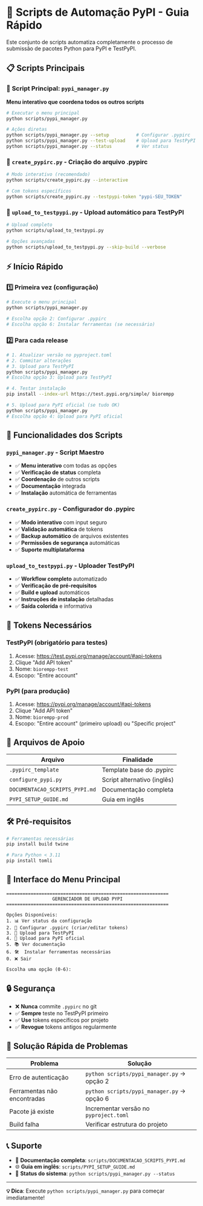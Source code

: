 # 🚀 Scripts de Automação PyPI - Guia Rápido

Este conjunto de scripts automatiza completamente o processo de submissão de pacotes Python para PyPI e TestPyPI.

## 📋 Scripts Principais

### 🎯 **Script Principal: `pypi_manager.py`**
**Menu interativo que coordena todos os outros scripts**

```bash
# Executar o menu principal
python scripts/pypi_manager.py

# Ações diretas
python scripts/pypi_manager.py --setup          # Configurar .pypirc
python scripts/pypi_manager.py --test-upload    # Upload para TestPyPI
python scripts/pypi_manager.py --status         # Ver status
```

### 🔧 **`create_pypirc.py`** - Criação do arquivo .pypirc
```bash
# Modo interativo (recomendado)
python scripts/create_pypirc.py --interactive

# Com tokens específicos
python scripts/create_pypirc.py --testpypi-token "pypi-SEU_TOKEN"
```

### 🧪 **`upload_to_testpypi.py`** - Upload automático para TestPyPI
```bash
# Upload completo
python scripts/upload_to_testpypi.py

# Opções avançadas
python scripts/upload_to_testpypi.py --skip-build --verbose
```

## ⚡ Início Rápido

### 1️⃣ **Primeira vez** (configuração)
```bash
# Execute o menu principal
python scripts/pypi_manager.py

# Escolha opção 2: Configurar .pypirc
# Escolha opção 6: Instalar ferramentas (se necessário)
```

### 2️⃣ **Para cada release**
```bash
# 1. Atualizar versão no pyproject.toml
# 2. Commitar alterações
# 3. Upload para TestPyPI
python scripts/pypi_manager.py
# Escolha opção 3: Upload para TestPyPI

# 4. Testar instalação
pip install --index-url https://test.pypi.org/simple/ biorempp

# 5. Upload para PyPI oficial (se tudo OK)
python scripts/pypi_manager.py
# Escolha opção 4: Upload para PyPI oficial
```

## 🎯 Funcionalidades dos Scripts

### `pypi_manager.py` - Script Maestro
- ✅ **Menu interativo** com todas as opções
- ✅ **Verificação de status** completa
- ✅ **Coordenação** de outros scripts
- ✅ **Documentação** integrada
- ✅ **Instalação** automática de ferramentas

### `create_pypirc.py` - Configurador do .pypirc
- ✅ **Modo interativo** com input seguro
- ✅ **Validação automática** de tokens
- ✅ **Backup automático** de arquivos existentes
- ✅ **Permissões de segurança** automáticas
- ✅ **Suporte multiplataforma**

### `upload_to_testpypi.py` - Uploader TestPyPI
- ✅ **Workflow completo** automatizado
- ✅ **Verificação de pré-requisitos**
- ✅ **Build e upload** automáticos
- ✅ **Instruções de instalação** detalhadas
- ✅ **Saída colorida** e informativa

## 🔗 Tokens Necessários

### TestPyPI (obrigatório para testes)
1. Acesse: https://test.pypi.org/manage/account/#api-tokens
2. Clique "Add API token"
3. Nome: `biorempp-test`
4. Escopo: "Entire account"

### PyPI (para produção)
1. Acesse: https://pypi.org/manage/account/#api-tokens
2. Clique "Add API token"
3. Nome: `biorempp-prod`
4. Escopo: "Entire account" (primeiro upload) ou "Specific project"

## 📁 Arquivos de Apoio

| Arquivo | Finalidade |
|---------|------------|
| `.pypirc_template` | Template base do .pypirc |
| `configure_pypi.py` | Script alternativo (inglês) |
| `DOCUMENTACAO_SCRIPTS_PYPI.md` | Documentação completa |
| `PYPI_SETUP_GUIDE.md` | Guia em inglês |

## 🛠️ Pré-requisitos

```bash
# Ferramentas necessárias
pip install build twine

# Para Python < 3.11
pip install tomli
```

## 🎨 Interface do Menu Principal

```
============================================================
                 GERENCIADOR DE UPLOAD PYPI                
============================================================

Opções Disponíveis:
1. 📊 Ver status da configuração
2. 🔧 Configurar .pypirc (criar/editar tokens)
3. 🧪 Upload para TestPyPI
4. 🚀 Upload para PyPI oficial
5. 📚 Ver documentação
6. 🛠️  Instalar ferramentas necessárias
0. ❌ Sair

Escolha uma opção (0-6):
```

## 🔒 Segurança

- ❌ **Nunca** commite `.pypirc` no git
- ✅ **Sempre** teste no TestPyPI primeiro
- ✅ **Use** tokens específicos por projeto
- ✅ **Revogue** tokens antigos regularmente

## 🐛 Solução Rápida de Problemas

| Problema | Solução |
|----------|---------|
| Erro de autenticação | `python scripts/pypi_manager.py` → opção 2 |
| Ferramentas não encontradas | `python scripts/pypi_manager.py` → opção 6 |
| Pacote já existe | Incrementar versão no `pyproject.toml` |
| Build falha | Verificar estrutura do projeto |

## 📞 Suporte

- 📖 **Documentação completa**: `scripts/DOCUMENTACAO_SCRIPTS_PYPI.md`
- 🌐 **Guia em inglês**: `scripts/PYPI_SETUP_GUIDE.md`
- 🔧 **Status do sistema**: `python scripts/pypi_manager.py --status`

---

**💡 Dica**: Execute `python scripts/pypi_manager.py` para começar imediatamente!

